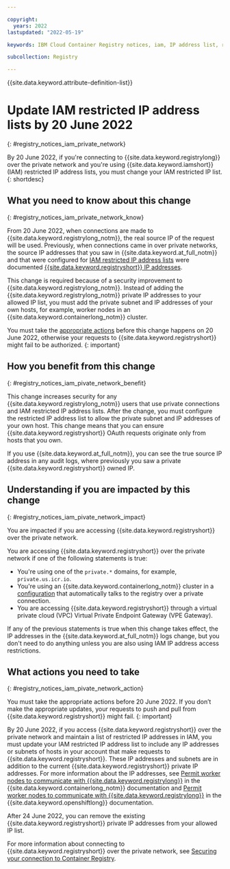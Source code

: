 ```yaml
---

copyright:
  years: 2022
lastupdated: "2022-05-19"

keywords: IBM Cloud Container Registry notices, iam, IP address list, restricted IP address, change, private network, actions

subcollection: Registry

---
```


{{site.data.keyword.attribute-definition-list}}

# Update IAM restricted IP address lists by 20 June 2022
{: #registry_notices_iam_private_network}

By 20 June 2022, if you're connecting to {{site.data.keyword.registrylong}} over the private network and you're using {{site.data.keyword.iamshort}} (IAM) restricted IP address lists, you must change your IAM restricted IP list.
{: shortdesc}

## What you need to know about this change
{: #registry_notices_iam_private_network_know}

From 20 June 2022, when connections are made to {{site.data.keyword.registrylong_notm}}, the real source IP of the request will be used. Previously, when connections came in over private networks, the source IP addresses that you saw in {{site.data.keyword.at_full_notm}} and that were configured for [IAM restricted IP address lists](/docs/account?topic=account-ips) were documented [{{site.data.keyword.registryshort}} IP addresses](/docs/containers?topic=containers-firewall#firewall_private_container_registry).

This change is required because of a security improvement to {{site.data.keyword.registrylong_notm}}. Instead of adding the {{site.data.keyword.registrylong_notm}} private IP addresses to your allowed IP list, you must add the private subnet and IP addresses of your own hosts, for example, worker nodes in an {{site.data.keyword.containerlong_notm}} cluster.

You must take the [appropriate actions](#registry_notices_iam_pivate_network_action) before this change happens on 20 June 2022, otherwise your requests to {{site.data.keyword.registryshort}} might fail to be authorized.
{: important}

## How you benefit from this change
{: #registry_notices_iam_pivate_network_benefit}

This change increases security for any {{site.data.keyword.registrylong_notm}} users that use private connections and IAM restricted IP address lists. After the change, you must configure the restricted IP address list to allow the private subnet and IP addresses of your own host. This change means that you can ensure {{site.data.keyword.registryshort}} OAuth requests originate only from hosts that you own.

If you use {{site.data.keyword.at_full_notm}}, you can see the true source IP address in any audit logs, where previously you saw a private {{site.data.keyword.registryshort}} owned IP.

## Understanding if you are impacted by this change
{: #registry_notices_iam_pivate_network_impact}

You are impacted if you are accessing {{site.data.keyword.registryshort}} over the private network.

You are accessing {{site.data.keyword.registryshort}} over the private network if one of the following statements is true:

- You're using one of the `private.*` domains, for example, `private.us.icr.io`.
- You're using an {{site.data.keyword.containerlong_notm}} cluster in a [configuration](/docs/containers?topic=containers-registry#cluster_registry_auth_private) that automatically talks to the registry over a private connection.
- You are accessing {{site.data.keyword.registryshort}} through a virtual private cloud (VPC) Virtual Private Endpoint Gateway (VPE Gateway).

If any of the previous statements is true when this change takes effect, the IP addresses in the {{site.data.keyword.at_full_notm}} logs change, but you don't need to do anything unless you are also using IAM IP address access restrictions.

## What actions you need to take
{: #registry_notices_iam_pivate_network_action}

You must take the appropriate actions before 20 June 2022. If you don’t make the appropriate updates, your requests to push and pull from {{site.data.keyword.registryshort}} might fail.
{: important}

By 20 June 2022, if you access {{site.data.keyword.registryshort}} over the private network and maintain a list of restricted IP addresses in IAM, you must update your IAM restricted IP address list to include any IP addresses or subnets of hosts in your account that make requests to {{site.data.keyword.registryshort}}. These IP addresses and subnets are in addition to the current {{site.data.keyword.registryshort}} private IP addresses. For more information about the IP addresses, see [Permit worker nodes to communicate with {{site.data.keyword.registrylong}}](/docs/containers?topic=containers-firewall#firewall_private_container_registry) in the {{site.data.keyword.containerlong_notm}} documentation and [Permit worker nodes to communicate with {{site.data.keyword.registrylong}}](/docs/openshift?topic=openshift-firewall#firewall_private_container_registry) in the {{site.data.keyword.openshiftlong}} documentation.

After 24 June 2022, you can remove the existing {{site.data.keyword.registryshort}} private IP addresses from your allowed IP list.

For more information about connecting to {{site.data.keyword.registryshort}} over the private network, see [Securing your connection to Container Registry](/docs/Registry?topic=Registry-registry_private).


